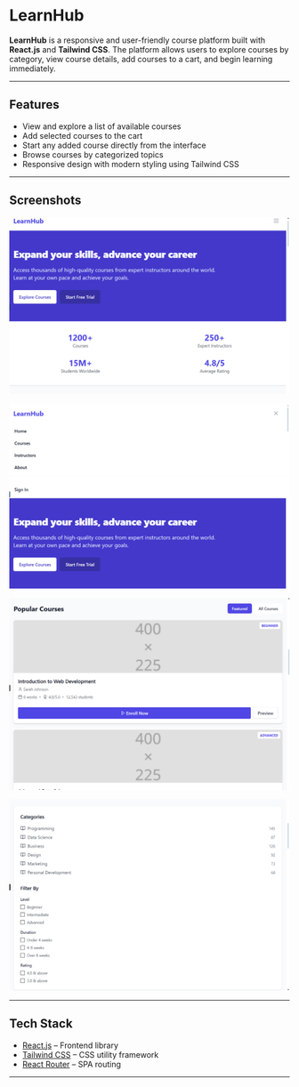 # LearnHub

**LearnHub** is a responsive and user-friendly course platform built with **React.js** and **Tailwind CSS**. The platform allows users to explore courses by category, view course details, add courses to a cart, and begin learning immediately.

---

## Features

- View and explore a list of available courses
- Add selected courses to the cart
- Start any added course directly from the interface
- Browse courses by categorized topics
- Responsive design with modern styling using Tailwind CSS

---

## Screenshots
 
![Home](./images/Screenshot1.png)

![Course Page](./images/screenshot2.png)

![Start Course](./images/screenshot3.png)

![Categories](./images/screenshot4.png)

---

## Tech Stack

- [React.js](https://reactjs.org/) – Frontend library
- [Tailwind CSS](https://tailwindcss.com/) – CSS utility framework
- [React Router](https://reactrouter.com/) – SPA routing

---
